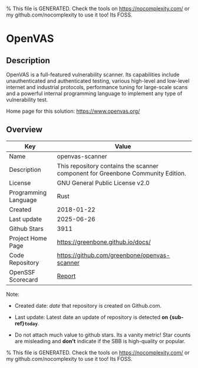 
% This file is GENERATED. Check the tools on https://nocomplexity.com/ or my github.com/nocomplexity to use it too! Its FOSS. 

# OpenVAS

## Description 

OpenVAS is a full-featured vulnerability scanner. Its capabilities include unauthenticated and authenticated testing, various high-level and low-level internet and industrial protocols, performance tuning for large-scale scans and a powerful internal programming language to implement any type of vulnerability test.

Home page for this solution: https://www.openvas.org/ 

## Overview 

| Key | Value |
| --- | --- |
| Name | openvas-scanner |
| Description | This repository contains the scanner component for Greenbone Community Edition. |
| License | GNU General Public License v2.0 |
| Programming Language | Rust |
| Created | 2018-01-22 |
| Last update | 2025-06-26 |
| Github Stars | 3911 |
| Project Home Page | https://greenbone.github.io/docs/ |
| Code Repository | https://github.com/greenbone/openvas-scanner |
| OpenSSF Scorecard | [Report](https://securityscorecards.dev/viewer/?uri=github.com/greenbone/openvas-scanner) |

Note:
 - Created date: *date* that repository is created on Github.com. 

- Last update: Latest date an update of repository is detected **on {sub-ref}`today`**. 

- Do not attach much value to github stars. Its a vanity metric! Star counts are misleading and 
**don't** indicate if the SBB is high-quality or popular.

% This file is GENERATED. Check the tools on https://nocomplexity.com/ or my github.com/nocomplexity to use it too! Its FOSS. 


